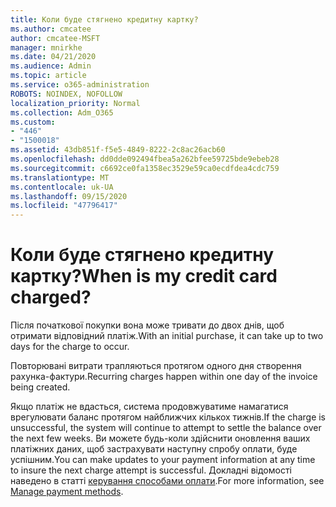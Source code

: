 ```yaml
---
title: Коли буде стягнено кредитну картку?
ms.author: cmcatee
author: cmcatee-MSFT
manager: mnirkhe
ms.date: 04/21/2020
ms.audience: Admin
ms.topic: article
ms.service: o365-administration
ROBOTS: NOINDEX, NOFOLLOW
localization_priority: Normal
ms.collection: Adm_O365
ms.custom:
- "446"
- "1500018"
ms.assetid: 43db851f-f5e5-4849-8222-2c8ac26acb60
ms.openlocfilehash: dd0dde092494fbea5a262bfee59725bde9ebeb28
ms.sourcegitcommit: c6692ce0fa1358ec3529e59ca0ecdfdea4cdc759
ms.translationtype: MT
ms.contentlocale: uk-UA
ms.lasthandoff: 09/15/2020
ms.locfileid: "47796417"
---
```

# <a name="when-is-my-credit-card-charged"></a><span data-ttu-id="4d272-102">Коли буде стягнено кредитну картку?</span><span class="sxs-lookup"><span data-stu-id="4d272-102">When is my credit card charged?</span></span>

<span data-ttu-id="4d272-103">Після початкової покупки вона може тривати до двох днів, щоб отримати відповідний платіж.</span><span class="sxs-lookup"><span data-stu-id="4d272-103">With an initial purchase, it can take up to two days for the charge to occur.</span></span>
  
<span data-ttu-id="4d272-104">Повторювані витрати трапляються протягом одного дня створення рахунка-фактури.</span><span class="sxs-lookup"><span data-stu-id="4d272-104">Recurring charges happen within one day of the invoice being created.</span></span>
  
<span data-ttu-id="4d272-105">Якщо платіж не вдасться, система продовжуватиме намагатися врегулювати баланс протягом найближчих кількох тижнів.</span><span class="sxs-lookup"><span data-stu-id="4d272-105">If the charge is unsuccessful, the system will continue to attempt to settle the balance over the next few weeks.</span></span> <span data-ttu-id="4d272-106">Ви можете будь-коли здійснити оновлення ваших платіжних даних, щоб застрахувати наступну спробу оплати, буде успішним.</span><span class="sxs-lookup"><span data-stu-id="4d272-106">You can make updates to your payment information at any time to insure the next charge attempt is successful.</span></span> <span data-ttu-id="4d272-107">Докладні відомості наведено в статті [керування способами оплати](https://docs.microsoft.com/microsoft-365/commerce/billing-and-payments/manage-payment-methods).</span><span class="sxs-lookup"><span data-stu-id="4d272-107">For more information, see [Manage payment methods](https://docs.microsoft.com/microsoft-365/commerce/billing-and-payments/manage-payment-methods).</span></span>